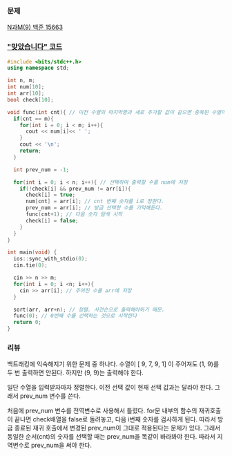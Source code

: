### 문제 

[N과M(9) 백준 15663](https://www.acmicpc.net/problem/15663)



### ["맞았습니다" 코드](http://boj.kr/ebe71f77f27748a38b639c9fc493c046) 

```c++
#include <bits/stdc++.h>
using namespace std;

int n, m;
int num[10];
int arr[10];
bool check[10];

void func(int cnt){ // 이전 수열의 마지막항과 새로 추가할 값이 같으면 중복된 수열이다.
  if(cnt == m){
    for(int i = 0; i < m; i++){
      cout << num[i]<< ' ';
    }
    cout << '\n';
    return;
  }

  int prev_num = -1;

  for(int i = 0; i < n; i++){ // 선택하여 출력할 수를 num에 저장
    if(!check[i] && prev_num != arr[i]){
      check[i] = true;
      num[cnt] = arr[i]; // cnt 번째 숫자를 i로 정한다.
      prev_num = arr[i]; // 방금 선택한 수를 기억해둔다.
      func(cnt+1); // 다음 숫자 탐색 시작
      check[i] = false;
    }
  }
}

int main(void) {
  ios::sync_with_stdio(0);
  cin.tie(0);

  cin >> n >> m;
  for(int i = 0; i <n; i++){
    cin >> arr[i]; // 주어진 수를 arr에 저장
  }

  sort(arr, arr+n); // 정렬. 사전순으로 출력해야하기 때문.
  func(0); // 0번째 수를 선택하는 것으로 시작한다
  return 0;
}
```


### 리뷰

백트래킹에 익숙해지기 위한 문제 중 하나다. 
수열이 [ 9, 7, 9, 1] 이 주어져도 (1, 9)를 두 번 출력하면 안된다. 하지만 (9, 9)는 출력해야 한다. 

일단 수열을 입력받자마자 정렬한다. 
이전 선택 값이 현재 선택 값과는 달라야 한다.
그래서 prev_num 변수를 쓴다. 

처음에 prev_num 변수를 전역변수로 사용해서 틀렸다.
for문 내부의 함수의 재귀호출이 끝나면 check배열을 false로 돌려놓고, 다음 i번째 숫자를 검사하게 된다. 
따라서 방금 종료된 재귀 호출에서 변경된 prev_num이 그대로 적용된다는 문제가 있다. 
그래서 동일한 순서(cnt)의 숫자를 선택할 때는 prev_num을 똑같이 바라봐야 한다. 
따라서 지역변수로 prev_num을 써야 한다. 

